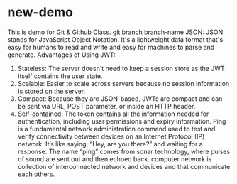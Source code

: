 # new-demo
This is demo for Git &amp; Github Class.
git branch branch-name
JSON: JSON stands for JavaScript Object Notation. It's a lightweight data format that's easy for humans to read and write and easy for machines to parse and generate.
Advantages of Using JWT:
1. Stateless: The server doesn't need to keep a session store as the JWT itself contains the user state.
2. Scalable: Easier to scale across servers because no session information is stored on the server.
3. Compact: Because they are JSON-based, JWTs are compact and can be sent via URL, POST parameter, or inside an HTTP header.
4. Self-contained: The token contains all the information needed for authentication, including user permissions and expiry information.
Ping is a fundamental network administration command used to test and verify connectivity between devices on an Internet Protocol (IP) network.
It’s like saying, “Hey, are you there?” and waiting for a response.
The name “ping” comes from sonar technology, where pulses of sound are sent out and then echoed back.
computer network is collection of interconnected network and devices and that communicate each others.


